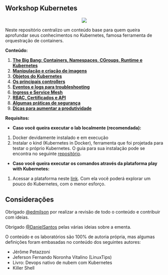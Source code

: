 ## Workshop Kubernetes


<p align="center">
  <img src="https://avatars.githubusercontent.com/u/13629408?s=200&v=4"/>
</p>

Neste repositório centralizo um conteúdo base para quem queira aprofundar seus conhecimentos no Kubernetes, famosa ferramenta de orquestração de containers.

**Conteúdo:**

01. [**The Big Bang: Containers, Namespaces, CGroups, Runtime e Kubernetes**](Content/origem/README.md)
02. [**Manipulação e criação de imagens**](Content/imagens/README.md)
03. [**Objetos do Kubernetes**](Content/objetos/README.md)
04. [**Os principais controllers**](Content/controllers/README.md)
05. [**Eventos e logs para troubleshooting**](Content/eventsLogs/README.md)
06. [**Ingress e Service Mesh**](Content/ingressMesh/README.md)
07. [**RBAC, Certificados e API**](Content/rbacApi/README.md)
08. [**Algumas práticas de segurança**](Content/seguranca/README.md)
09. [**Dicas para aumentar a produtividade**](Content/dicas/README.md)

**Requisitos:**

- **Caso você queira executar o lab localmente (recomendada):**

01. Docker devidamente instalado e em execução
02. Instalar o kind (Kubernetes in Docker), ferramenta que foi projetada para testar o próprio Kubernetes. O guia para sua instalação pode se encontra no seguinte [repositório](https://github.com/lucasafonsokremer/k8s-dev-env-with-kind).

- **Caso você queira executar os comandos através da plataforma play with Kubernetes:**

01. Acessar a plataforma neste [link](https://labs.play-with-k8s.com). Com ela você poderá explorar um pouco do Kubernetes, com o menor esforço.

## Considerações

Obrigado [@edmilson](https://github.com/edmilsonjnior) por realizar a revisão de todo o conteúdo e contribuir com ideias.

Obrigado [@DanielSantos](https://www.linkedin.com/in/daniel-f-santos) pelas várias ideias sobre a ementa.

O conteúdo e os laboratórios são 100% de autoria própria, mas algumas definições foram embasadas no conteúdo dos seguintes autores:

* Jérôme Petazzoni
* Jeferson Fernando Noronha Vitalino (LinuxTips)
* Livro: Devops nativo de nubem com Kubernetes
* Killer Shell
